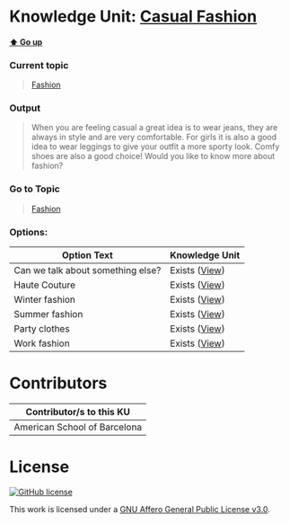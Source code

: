 # Knowledge Unit: [Casual Fashion](../../knowledge_units/fashion/casual-fashion.md)

#### [:arrow_up: Go up](../../topics/fashion.md)
### Current topic
> [Fashion](../../topics/fashion.md)
### Output
> When you are feeling casual a great idea is to wear jeans, they are always in style and are very comfortable. For girls it is also a good idea to wear leggings to give your outfit a more sporty look. Comfy shoes are also a good choice! Would you like to know more about fashion?
### Go to Topic
> [Fashion](../../topics/fashion.md)

### Options: 

| Option Text | Knowledge Unit |
| - | - |  
| Can we talk about something else?  |  Exists ([View](../../knowledge_units/fashion/can-we-talk-about-something-else.md))  |  
| Haute Couture  |  Exists ([View](../../knowledge_units/fashion/haute-couture.md))  |  
| Winter fashion  |  Exists ([View](../../knowledge_units/fashion/winter-fashion.md))  |  
| Summer fashion  |  Exists ([View](../../knowledge_units/fashion/summer-fashion.md))  |  
| Party clothes  |  Exists ([View](../../knowledge_units/fashion/party-clothes.md))  |  
| Work fashion  |  Exists ([View](../../knowledge_units/fashion/work-fashion.md))  | 

# Contributors

| Contributor/s to this KU |
| - | 
| American School of Barcelona |

# License
[![GitHub license](https://img.shields.io/github/license/inbrainz/cerebro)](https://github.com/inbrainz/cerebro/blob/master/LICENSE)

This work is licensed under a [GNU Affero General Public License v3.0](https://www.gnu.org/licenses/agpl-3.0.txt).
